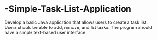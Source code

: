 # -Simple-Task-List-Application
Develop a basic Java application that allows users to create a task list. Users should be able to add, remove, and list tasks. The program should have a simple text-based user interface.
